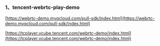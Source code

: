 ### 1、tencent-webrtc-play-demo
[https://webrtc-demo.myqcloud.com/pull-sdk/index.html](https://webrtc-demo.myqcloud.com/pull-sdk/index.html)

[https://tcplayer.vcube.tencent.com/webrtc-demo/index.html](https://tcplayer.vcube.tencent.com/webrtc-demo/index.html)
<!--stackedit_data:
eyJoaXN0b3J5IjpbLTk2ODA3Njg1MSw3MzA5OTgxMTZdfQ==
-->